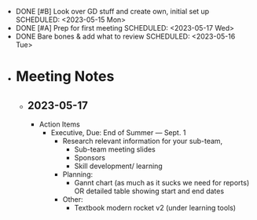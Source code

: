 - DONE [#B] Look over GD stuff and create own, initial set up
  SCHEDULED: <2023-05-15 Mon>
- DONE [#A] Prep for first meeting
  SCHEDULED: <2023-05-17 Wed>
- DONE Bare bones & add what to review
  SCHEDULED: <2023-05-16 Tue>
- # Meeting Notes
	- ## 2023-05-17
		- Action Items
			- Executive, Due: End of Summer — Sept. 1
				- Research relevant information for your sub-team,
					- Sub-team meeting slides
					- Sponsors
					- Skill development/ learning
				- Planning:
					- Gannt chart (as much as it sucks we need for reports) OR detailed table showing start and end dates
				- Other:
					- Textbook modern rocket v2 (under learning tools)